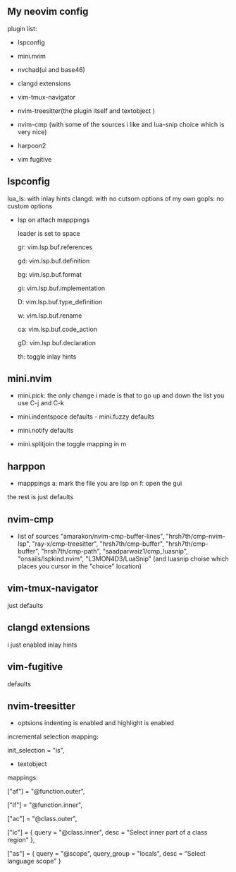 ## My neovim config

plugin list:

+ lspconfig

+ mini.nvim

+ nvchad(ui and base46)

+ clangd extensions

+ vim-tmux-navigator

+ nvim-treesitter(the plugin itself and textobject )

+ nvim-cmp (with some of the sources i like and lua-snip choice which is very nice)

+ harpoon2

+ vim fugitive







## lspconfig

lua_ls: with inlay hints
clangd: with no cutsom options of my own
gopls: no custom options

- lsp on attach mapppings

  leader is set to space

  gr: vim.lsp.buf.references

  gd: vim.lsp.buf.definition

  <leader>bg: vim.lsp.buf.format

  gi: vim.lsp.buf.implementation

  <leader>D: vim.lsp.buf.type_definition

  <leader>w: vim.lsp.buf.rename

  <leader>ca: vim.lsp.buf.code_action

  gD: vim.lsp.buf.declaration

  <leader>th: toggle inlay hints



## mini.nvim
 - mini.pick:
  the only change i made is that to go up and down the list you use C-j and C-k

 - mini.indentspoce
  defaults - mini.fuzzy defaults

 - mini.notify
  defaults

- mini.splitjoin
  the toggle mapping in <leader>m



## harppon
 - mapppings
  <leader>a: mark the file you are lsp on
  <leader>f: open the gui

  the rest is just defaults



## nvim-cmp
  - list of sources
  "amarakon/nvim-cmp-buffer-lines",
  "hrsh7th/cmp-nvim-lsp",
  "ray-x/cmp-treesitter",
  "hrsh7th/cmp-buffer",
  "hrsh7th/cmp-buffer",
  "hrsh7th/cmp-path",
  "saadparwaiz1/cmp_luasnip",
  "onsails/lspkind.nvim",
  "L3MON4D3/LuaSnip" (and luasnip choise which places you cursor in the "choice" location)



## vim-tmux-navigator
  just defaults



## clangd extensions
  i just enabled inlay hints

## vim-fugitive
  defaults



## nvim-treesitter
 - optsions
  indenting is enabled
  and highlight is enabled

  incremental selection mapping:

   init_selection = "<leader>is",

 - textobject

  mappings:

   ["af"] = "@function.outer",

   ["if"] = "@function.inner",

   ["ac"] = "@class.outer",

   ["ic"] = { query = "@class.inner", desc = "Select inner part of a class region" },

   ["as"] = { query = "@scope", query_group = "locals", desc = "Select language scope" }

